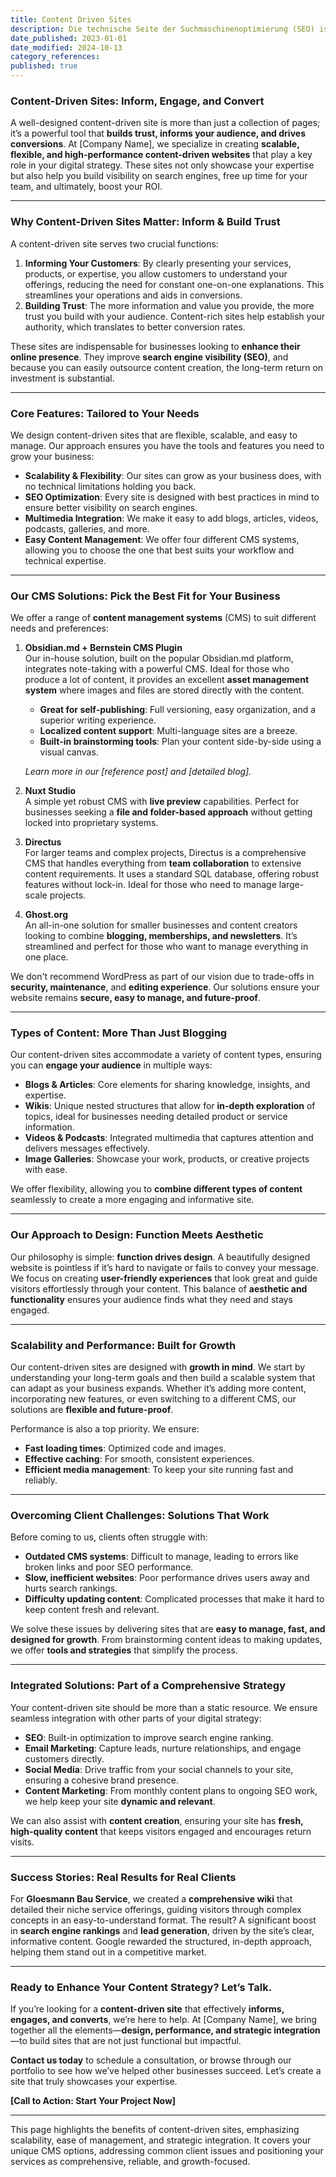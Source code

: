 ```yaml
---
title: Content Driven Sites
description: Die technische Seite der Suchmaschinenoptimierung (SEO) ist ein oft unterschätzter, aber entscheidender Faktor für den Erfolg deiner Website in den Suchergebnissen
date_published: 2023-01-01
date_modified: 2024-10-13
category_references: 
published: true
---
```

### **Content-Driven Sites: Inform, Engage, and Convert**

A well-designed content-driven site is more than just a collection of pages; it’s a powerful tool that **builds trust, informs your audience, and drives conversions**. At [Company Name], we specialize in creating **scalable, flexible, and high-performance content-driven websites** that play a key role in your digital strategy. These sites not only showcase your expertise but also help you build visibility on search engines, free up time for your team, and ultimately, boost your ROI.

---

### **Why Content-Driven Sites Matter: Inform & Build Trust**

A content-driven site serves two crucial functions:
1. **Informing Your Customers**: By clearly presenting your services, products, or expertise, you allow customers to understand your offerings, reducing the need for constant one-on-one explanations. This streamlines your operations and aids in conversions.
2. **Building Trust**: The more information and value you provide, the more trust you build with your audience. Content-rich sites help establish your authority, which translates to better conversion rates. 

These sites are indispensable for businesses looking to **enhance their online presence**. They improve **search engine visibility (SEO)**, and because you can easily outsource content creation, the long-term return on investment is substantial.

---

### **Core Features: Tailored to Your Needs**

We design content-driven sites that are flexible, scalable, and easy to manage. Our approach ensures you have the tools and features you need to grow your business:
- **Scalability & Flexibility**: Our sites can grow as your business does, with no technical limitations holding you back.
- **SEO Optimization**: Every site is designed with best practices in mind to ensure better visibility on search engines.
- **Multimedia Integration**: We make it easy to add blogs, articles, videos, podcasts, galleries, and more.
- **Easy Content Management**: We offer four different CMS systems, allowing you to choose the one that best suits your workflow and technical expertise.

---

### **Our CMS Solutions: Pick the Best Fit for Your Business**

We offer a range of **content management systems** (CMS) to suit different needs and preferences:

1. **Obsidian.md + Bernstein CMS Plugin**  
   Our in-house solution, built on the popular Obsidian.md platform, integrates note-taking with a powerful CMS. Ideal for those who produce a lot of content, it provides an excellent **asset management system** where images and files are stored directly with the content. 
   - **Great for self-publishing**: Full versioning, easy organization, and a superior writing experience.
   - **Localized content support**: Multi-language sites are a breeze.
   - **Built-in brainstorming tools**: Plan your content side-by-side using a visual canvas. 

   *Learn more in our [reference post] and [detailed blog].*

2. **Nuxt Studio**  
   A simple yet robust CMS with **live preview** capabilities. Perfect for businesses seeking a **file and folder-based approach** without getting locked into proprietary systems. 
   
3. **Directus**  
   For larger teams and complex projects, Directus is a comprehensive CMS that handles everything from **team collaboration** to extensive content requirements. It uses a standard SQL database, offering robust features without lock-in. Ideal for those who need to manage large-scale projects.
   
4. **Ghost.org**  
   An all-in-one solution for smaller businesses and content creators looking to combine **blogging, memberships, and newsletters**. It’s streamlined and perfect for those who want to manage everything in one place. 

We don't recommend WordPress as part of our vision due to trade-offs in **security, maintenance**, and **editing experience**. Our solutions ensure your website remains **secure, easy to manage, and future-proof**.

---

### **Types of Content: More Than Just Blogging**

Our content-driven sites accommodate a variety of content types, ensuring you can **engage your audience** in multiple ways:
- **Blogs & Articles**: Core elements for sharing knowledge, insights, and expertise.
- **Wikis**: Unique nested structures that allow for **in-depth exploration** of topics, ideal for businesses needing detailed product or service information.
- **Videos & Podcasts**: Integrated multimedia that captures attention and delivers messages effectively.
- **Image Galleries**: Showcase your work, products, or creative projects with ease.

We offer flexibility, allowing you to **combine different types of content** seamlessly to create a more engaging and informative site.

---

### **Our Approach to Design: Function Meets Aesthetic**

Our philosophy is simple: **function drives design**. A beautifully designed website is pointless if it’s hard to navigate or fails to convey your message. We focus on creating **user-friendly experiences** that look great and guide visitors effortlessly through your content. This balance of **aesthetic and functionality** ensures your audience finds what they need and stays engaged.

---

### **Scalability and Performance: Built for Growth**

Our content-driven sites are designed with **growth in mind**. We start by understanding your long-term goals and then build a scalable system that can adapt as your business expands. Whether it’s adding more content, incorporating new features, or even switching to a different CMS, our solutions are **flexible and future-proof**.

Performance is also a top priority. We ensure:
- **Fast loading times**: Optimized code and images.
- **Effective caching**: For smooth, consistent experiences.
- **Efficient media management**: To keep your site running fast and reliably.

---

### **Overcoming Client Challenges: Solutions That Work**

Before coming to us, clients often struggle with:
- **Outdated CMS systems**: Difficult to manage, leading to errors like broken links and poor SEO performance.
- **Slow, inefficient websites**: Poor performance drives users away and hurts search rankings.
- **Difficulty updating content**: Complicated processes that make it hard to keep content fresh and relevant.

We solve these issues by delivering sites that are **easy to manage, fast, and designed for growth**. From brainstorming content ideas to making updates, we offer **tools and strategies** that simplify the process.

---

### **Integrated Solutions: Part of a Comprehensive Strategy**

Your content-driven site should be more than a static resource. We ensure seamless integration with other parts of your digital strategy:
- **SEO**: Built-in optimization to improve search engine ranking.
- **Email Marketing**: Capture leads, nurture relationships, and engage customers directly.
- **Social Media**: Drive traffic from your social channels to your site, ensuring a cohesive brand presence.
- **Content Marketing**: From monthly content plans to ongoing SEO work, we help keep your site **dynamic and relevant**.

We can also assist with **content creation**, ensuring your site has **fresh, high-quality content** that keeps visitors engaged and encourages return visits.

---

### **Success Stories: Real Results for Real Clients**

For **Gloesmann Bau Service**, we created a **comprehensive wiki** that detailed their niche service offerings, guiding visitors through complex concepts in an easy-to-understand format. The result? A significant boost in **search engine rankings** and **lead generation**, driven by the site’s clear, informative content. Google rewarded the structured, in-depth approach, helping them stand out in a competitive market.

---

### **Ready to Enhance Your Content Strategy? Let’s Talk.**

If you’re looking for a **content-driven site** that effectively **informs, engages, and converts**, we’re here to help. At [Company Name], we bring together all the elements—**design, performance, and strategic integration**—to build sites that are not just functional but impactful.

**Contact us today** to schedule a consultation, or browse through our portfolio to see how we’ve helped other businesses succeed. Let’s create a site that truly showcases your expertise.

**[Call to Action: Start Your Project Now]**

---

This page highlights the benefits of content-driven sites, emphasizing scalability, ease of management, and strategic integration. It covers your unique CMS options, addressing common client issues and positioning your services as comprehensive, reliable, and growth-focused.